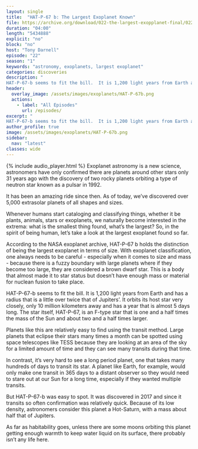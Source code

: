 ```yaml
---
layout: single
title:  "HAT-P-67 b: The Largest Exoplanet Known" 
file: https://archive.org/download/022-the-largest-exopplanet-final/022_TheLargestExopplanet_final.mp3
duration: "04:00"
length: "5434888"
explicit: "no"
block: "no"
host: "Tony Darnell"
episode: "22"
season: "1"
keywords: "astronomy, exoplanets, largest exoplanet"
categories: discoveries
description: "
HAT-P-67-b seems to fit the bill.  It is 1,200 light years from Earth and has a radius that is a little over twice that of Jupiters’.  It orbits its host star very closely, only 10 million kilometers away and has a year that is almost 5 days long.  The star itself,  HAT-P-67, is an F-type star that is one and a half times the mass of the Sun and about two and a half times larger"
header:
  overlay_image: /assets/images/exoplanets/HAT-P-67b.png
  actions:
    - label: "All Episodes"
      url: /episodes/
excerpt: "
HAT-P-67-b seems to fit the bill.  It is 1,200 light years from Earth and has a radius that is a little over twice that of Jupiters’.  It orbits its host star very closely, only 10 million kilometers away and has a year that is almost 5 days long.  The star itself,  HAT-P-67, is an F-type star that is one and a half times the mass of the Sun and about two and a half times larger."
author_profile: true
image: /assets/images/exoplanets/HAT-P-67b.png
sidebar: 
  nav: "latest"
classes: wide
---
```


{% include audio_player.html %} 
Exoplanet astronomy is a new science, astronomers have only confirmed there are planets around other stars only 31 years ago with the discovery of two rocky planets orbiting a type of neutron star known as a pulsar in 1992.

It has been an amazing ride since then.  As of today, we’ve discovered over 5,000 extrasolar planets of all shapes and sizes.

Whenever humans start cataloging and classifying things, whether it be plants, animals, stars or exoplanets, we naturally become interested in the extrema: what is the smallest thing found, what’s the largest?  So, in the spirit of being human, let’s take a look at the largest exoplanet found so far.

According to the NASA exoplanet archive, HAT-P-67 b holds the distinction of being the largest exoplanet in terms of size.  With exoplanet classification, one always needs to be careful - especially when it comes to size and mass - because there is a fuzzy boundary with large planets where if they become too large, they are considered a brown dwarf star.  This is a body that almost made it to star status but doesn’t have enough mass or material for nuclean fusion to take place.

HAT-P-67-b seems to fit the bill.  It is 1,200 light years from Earth and has a radius that is a little over twice that of Jupiters’.  It orbits its host star very closely, only 10 million kilometers away and has a year that is almost 5 days long.  The star itself,  HAT-P-67, is an F-type star that is one and a half times the mass of the Sun and about two and a half times larger.

Planets like this are relatively easy to find using the transit method.  Large planets that eclipse their stars many times a month can be spotted using space telescopes like TESS because they are looking at an area of the sky for a limited amount of time and they can see many transits during that time.

In contrast, it’s very hard to see a long period planet, one that takes many hundreds of days to transit its star.  A planet like Earth, for example, would only make one transit in 365 days to a distant observer so they would need to stare out at our Sun for a long time, especially if they wanted multiple transits.

But HAT-P-67-b was easy to spot.  It was discovered in 2017 and since it transits so often confirmation was relatively quick.  Because of its low density, astronomers consider this planet a Hot-Saturn, with a mass about half that of Jupiters.

As far as habitability goes, unless there are some moons orbiting this planet getting enough warmth to keep water liquid on its surface, there probably isn’t any life here. 
